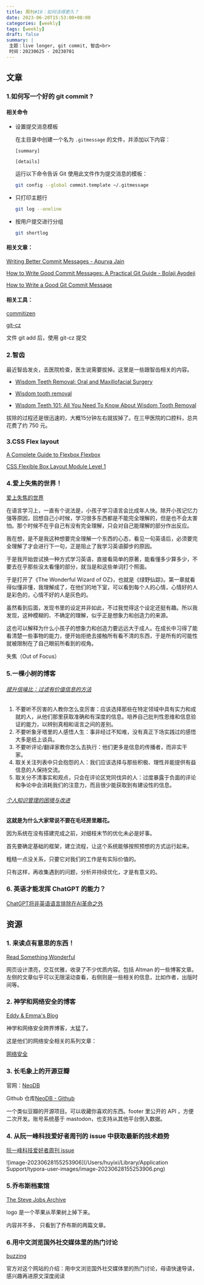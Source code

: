 ```yaml
---
title: 周刊#10：如何活得更久？
date: 2023-06-20T15:53:00+08:00
categories: [weekly]
tags: [weekly]
draft: false
summary: |
 主题：live longer, git commit, 智齿<br>
 时间：20230625 - 20230701
---
```


## 文章

### 1.如何写一个好的 git commit ?

#### 相关命令

 - 设置提交消息模板

   在主目录中创建一个名为 `.gitmessage` 的文件，并添加以下内容：

   ```
   [summary]
   
   [details]
   ```

   运行以下命令告诉 Git 使用此文件作为提交消息的模板：

   ```bash
   git config --global commit.template ~/.gitmessage
   ```

   

- 只打印主题行

  ```bash
  git log --oneline
  ```

- 按用户提交进行分组

  ```bash
  git shortlog
  ```

#### 相关文章：

[Writing Better Commit Messages  - Apurva Jain](https://medium.com/swlh/writing-better-commit-messages-9b0b6ff60c67)

[How to Write Good Commit Messages: A Practical Git Guide - Bolaji Ayodeji](https://www.freecodecamp.org/news/writing-good-commit-messages-a-practical-guide/)


[How to Write a Good Git Commit Message](https://blog.ossph.org/how-to-write-a-good-git-commit-message/)

#### 相关工具：

[commitizen](https://github.com/commitizen/cz-cli)

[git-cz](https://github.com/streamich/git-cz)

文件 git add 后，使用 git-cz 提交

### 2.智齿

最近智齿发炎，去医院检查，医生说需要拔掉。这里是一些跟智齿相关的内容。

- [Wisdom Teeth Removal: Oral and Maxillofacial Surgery ](https://www.healthhub.sg/a-z/diseases-and-conditions/486/oral_maxillofacial_surgery_sdhf)

- [Wisdom tooth removal ](https://www.nhs.uk/conditions/wisdom-tooth-removal/)
- [Wisdom Teeth 101: All You Need To Know About Wisdom Tooth Removal](https://ntuchealth.sg/denticare/resources/wisdom-teeth-101-all-you-need-to-know-about-wisdom-tooth-removal)

拔除的过程还是很迅速的，大概15分钟左右就拔掉了。在三甲医院的口腔科，总共花费了约 750 元。

### 3.CSS Flex layout

[A Complete Guide to Flexbox  Flexbox](https://css-tricks.com/snippets/css/a-guide-to-flexbox/#aa-flexbox-properties)

[CSS Flexible Box Layout Module Level 1](https://www.w3.org/TR/css-flexbox-1/#intro)

### 4.爱上失焦的世界！

[爱上失焦的世界](https://subnooc.com/posts/to-love-the-blur-world)

在语言学习上，一直有个说法是，小孩子学习语言会比成年人快。除开小孩记忆力强等原因，回想自己小时候，学习很多东西都是不能完全理解的，但是也不会太害怕。那个时候不在乎自己有没有完全理解，只会对自己能理解的部分作出反应。

我在想，是不是我这种想要完全理解一个东西的心态，看见一句英语后，必须要完全理解了才会进行下一句，正是阻止了我学习英语脚步的原因。

于是我开始尝试换一种方式学习英语，直接看简单的原著，能看懂多少算多少，不要去在乎那些没太看懂的部分，就当是和这些单词打个照面。

于是打开了《The Wonderful Wizard of OZ》，也就是《绿野仙踪》。第一章就看得似懂非懂，我理解成了，在他们的地下室，可以看到每个人的心情，心情好的人是彩色的，心情不好的人是灰色的。

虽然看到后面，发现书里的设定并非如此，不过我觉得这个设定还挺有趣。所以我发现，这种模糊的、不确定的理解，似乎正是想象力和创造力的来源。

这也可以解释为什么小孩子的想象力和创造力要远远大于成人。在成长中习得了能看清楚一些事物的能力，便开始拒绝去接触所有看不清的东西，于是所有的可能性就被限制在了自己眼前所看到的视角。



失焦（Out of Focus）

### 5.一棵小树的博客

###### [提升信噪比：过滤有价值信息的方法](https://yeshu.cloud/posts/newsletter-69/)

1. 不要听不厉害的人教你怎么变厉害：应该选择那些在特定领域中具有实力和成就的人，从他们那里获取准确和有深度的信息。培养自己批判性思维和信息验证的能力，以辨别真相和谣言之间的差别。
2. 不要听象牙塔里的人感悟人生：事非经过不知难，没有真正下场实践过的感悟大多是纸上谈兵。
3. 不要听评论/翻译家教你怎么去执行：他们更多是信息的传播者，而非实干家。
4. 取关关注列表中只会抱怨的人：我们应该选择与那些积极、理性并能提供有益信息的人保持交流。
5. 取关分不清事实和观点，只会在评论区党同伐异的人：过度暴露于负面的评论和争论中会消耗我们的注意力，而且很少能获取到有建设性的信息。

###### [个人知识管理的困境与改进](https://yeshu.cloud/posts/newsletter-51)

**这就是为什么大家常说不要在毛坯房里雕花。**

因为系统在没有搭建完成之前，对细枝末节的优化未必是好事。

首先要确定基础的框架，建立流程，让这个系统能够按照预想的方式运行起来。

粗糙一点没关系，只要它对我们的工作是有实际价值的。

只有这样，再收集遇到的问题，分析并持续优化，才是有意义的。

### 6. 英语才能发挥 ChatGPT 的能力？

[ChatGPT将非英语语言排除在AI革命之外](https://clip.owenyoung.com/2023/06/04/chat-gpt-is-cutting-non-english-languages-out-of-the-ai-revolution/#chatgpt将非英语语言排除在ai革命之外--wired)



## 资源

### 1. 来读点有意思的东西！

[Read Something Wonderful](https://readsomethingwonderful.com/)

网页设计漂亮，交互优雅，收录了不少优质内容。包括 Altman 的一些博客文章。左侧的文章似乎可以无限滚动查看，右侧则是一些相关的信息，比如作者，出版时间等。

### 2. 神学和网络安全的博客

[Eddy & Emma's Blog](https://eddyemma.com/)

神学和网络安全跨界博客，太猛了。

这是他们的网络安全相关的系列文章： 

[网络安全](https://eddyemma.com/scientific-access/)

### 3. 长毛象上的开源豆瓣

官网：[NeoDB](https://neodb.social)

Github 仓库[NeoDB - Github](https://github.com/neodb-social/neodb) 

一个类似豆瓣的开源项目。可以收藏你喜欢的东西。footer 里公开的 API ，方便二次开发。账号系统基于 mastodon，也支持从其他平台倒入数据。

### 4. 从阮一峰科技爱好者周刊的 issue 中获取最新的技术趋势

[阮一峰科技爱好者周刊 issue](https://github.com/ruanyf/weekly/issues)

![image-20230628155253906](/Users/huyixi/Library/Application Support/typora-user-images/image-20230628155253906.png)



### 5.乔布斯档案馆

[The Steve Jobs Archive](https://stevejobsarchive.com/)

logo 是一个苹果从苹果树上掉下来。

内容并不多， 只看到了乔布斯的两篇文章。

### 6.用中文浏览国外社交媒体里的热门讨论

[buzzing](https://www.buzzing.cc)

官方对这个网站的介绍：用中文浏览国外社交媒体里的热门讨论，母语快速导读， 感兴趣再进原文深度阅读

